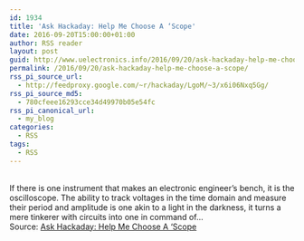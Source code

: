 ```yaml
---
id: 1934
title: 'Ask Hackaday: Help Me Choose A ‘Scope'
date: 2016-09-20T15:00:00+01:00
author: RSS reader
layout: post
guid: http://www.uelectronics.info/2016/09/20/ask-hackaday-help-me-choose-a-scope/
permalink: /2016/09/20/ask-hackaday-help-me-choose-a-scope/
rss_pi_source_url:
  - http://feedproxy.google.com/~r/hackaday/LgoM/~3/x6i06Nxq5Gg/
rss_pi_source_md5:
  - 780cfeee16293cce34d49970b05e54fc
rss_pi_canonical_url:
  - my_blog
categories:
  - RSS
tags:
  - RSS
---
```

&#013;  
If there is one instrument that makes an electronic engineer’s bench, it is the oscilloscope. The ability to track voltages in the time domain and measure their period and amplitude is one akin to a light in the darkness, it turns a mere tinkerer with circuits into one in command of…&#013;  
Source: <a href="http://feedproxy.google.com/~r/hackaday/LgoM/~3/x6i06Nxq5Gg/" target="_blank">Ask Hackaday: Help Me Choose A ‘Scope</a>